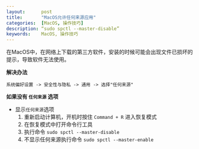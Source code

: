 ```yaml
---
layout:      post
title:       "MacOS允许任何来源应用"
categories:  [MacOS, 操作技巧]
description: “sudo spctl --master-disable”
keywords:    MacOS, 操作技巧
---
```


在MacOS中，在网络上下载的第三方软件，安装的时候可能会出现文件已损坏的提示，导致软件无法使用。

**解决办法**

```
系统偏好设置 -> 安全性与隐私 -> 通用 -> 选择"任何来源"
```

**如果没有 `任何来源` 选项**

+ 显示`任何来源`选项
  1. 重新启动计算机，开机时按住 `Command + R` 进入恢复模式
  2. 在恢复模式中打开命令行工具
  3. 执行命令 `sudo spctl --master-disable`
  4. 不显示任何来源执行命令 `sudo spctl --master-enable`

